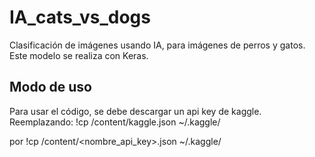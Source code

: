 # IA_cats_vs_dogs
Clasificación de imágenes usando IA, para imágenes de perros y gatos. Este modelo se realiza con Keras.

## Modo de uso
Para usar el código, se debe descargar un api key de kaggle. Reemplazando:
!cp /content/kaggle.json ~/.kaggle/

por !cp /content/<nombre_api_key>.json ~/.kaggle/
